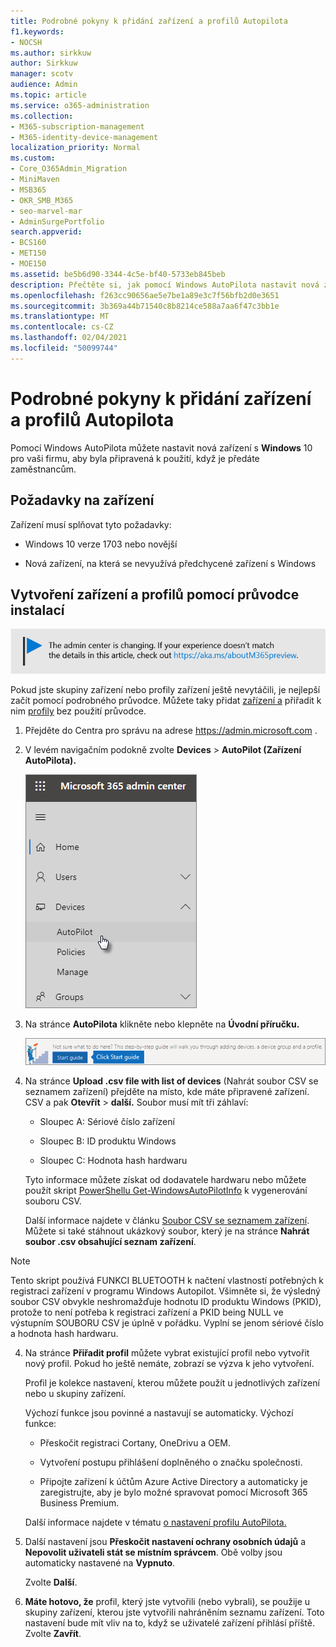 ```yaml
---
title: Podrobné pokyny k přidání zařízení a profilů Autopilota
f1.keywords:
- NOCSH
ms.author: sirkkuw
author: Sirkkuw
manager: scotv
audience: Admin
ms.topic: article
ms.service: o365-administration
ms.collection:
- M365-subscription-management
- M365-identity-device-management
localization_priority: Normal
ms.custom:
- Core_O365Admin_Migration
- MiniMaven
- MSB365
- OKR_SMB_M365
- seo-marvel-mar
- AdminSurgePortfolio
search.appverid:
- BCS160
- MET150
- MOE150
ms.assetid: be5b6d90-3344-4c5e-bf40-5733eb845beb
description: Přečtěte si, jak pomocí Windows AutoPilota nastavit nová zařízení s Windows 10 pro vaši firmu, aby byla připravená k použití pro zaměstnance.
ms.openlocfilehash: f263cc90656ae5e7be1a89e3c7f56bfb2d0e3651
ms.sourcegitcommit: 3b369a44b71540c8b8214ce588a7aa6f47c3bb1e
ms.translationtype: MT
ms.contentlocale: cs-CZ
ms.lasthandoff: 02/04/2021
ms.locfileid: "50099744"
---
```

# <a name="use-the-step-by-step-guide-to-add-autopilot-devices-and-profile"></a>Podrobné pokyny k přidání zařízení a profilů Autopilota

Pomocí Windows AutoPilota můžete nastavit nová zařízení s **Windows** 10 pro vaši firmu, aby byla připravená k použití, když je předáte zaměstnancům.
  
## <a name="device-requirements"></a>Požadavky na zařízení

Zařízení musí splňovat tyto požadavky:
  
- Windows 10 verze 1703 nebo novější
    
- Nová zařízení, na která se nevyužívá předchycené zařízení s Windows
    
## <a name="use-the-setup-guide-to-create-devices-and-profiles"></a>Vytvoření zařízení a profilů pomocí průvodce instalací

[![Popis s informacemi o tom, jak se mění centrum pro správu. Další podrobnosti najdete na aka.ms/aboutM365preview.](../media/m365admincenterchanging.png)](https://docs.microsoft.com/office365/admin/microsoft-365-admin-center-preview)

Pokud jste skupiny zařízení nebo profily zařízení ještě nevytáčili, je nejlepší začít pomocí podrobného průvodce. Můžete taky přidat [zařízení a](create-and-edit-autopilot-devices.md) přiřadit k nim [profily](create-and-edit-autopilot-profiles.md) bez použití průvodce. 
  
1. Přejděte do Centra pro správu na adrese <a href="https://go.microsoft.com/fwlink/p/?linkid=837890" target="_blank">https://admin.microsoft.com</a> .

2. V levém navigačním podokně zvolte **Devices** \> **AutoPilot (Zařízení AutoPilota).**

    ![V Centru pro správu zvolte zařízení a pak AutoPilota.](../media/AutoPilot.png)
  
2. Na stránce **AutoPilota** klikněte nebo klepněte na **Úvodní příručku.**
    
    ![Click Start guide for step-by-step instructions for Autopilot.](../media/31662655-d1e6-437d-87ea-c0dec5da56f7.png)
  
3. Na stránce **Upload .csv file with list of devices** (Nahrát soubor CSV se seznamem zařízení) přejděte na místo, kde máte připravené zařízení. CSV a pak **Otevřít** \> **další.** Soubor musí mít tři záhlaví:
    
    - Sloupec A: Sériové číslo zařízení
    
    - Sloupec B: ID produktu Windows
    
    - Sloupec C: Hodnota hash hardwaru
    
    Tyto informace můžete získat od dodavatele hardwaru nebo můžete použít skript [PowerShellu Get-WindowsAutoPilotInfo](https://www.powershellgallery.com/packages/Get-WindowsAutoPilotInfo) k vygenerování souboru CSV. 
    
    Další informace najdete v článku [Soubor CSV se seznamem zařízení](https://docs.microsoft.com/microsoft-365/admin/misc/device-list). Můžete si také stáhnout ukázkový soubor, který je na stránce **Nahrát soubor .csv obsahující seznam zařízení**. 
    
> [!NOTE]
> Tento skript používá FUNKCI BLUETOOTH k načtení vlastností potřebných k registraci zařízení v programu Windows Autopilot. Všimněte si, že výsledný soubor CSV obvykle neshromažďuje hodnotu ID produktu Windows (PKID), protože to není potřeba k registraci zařízení a PKID being NULL ve výstupním SOUBORU CSV je úplně v pořádku. Vyplní se jenom sériové číslo a hodnota hash hardwaru.
    
4. Na stránce **Přiřadit profil** můžete vybrat existující profil nebo vytvořit nový profil. Pokud ho ještě nemáte, zobrazí se výzva k jeho vytvoření. 
    
    Profil je kolekce nastavení, kterou můžete použít u jednotlivých zařízení nebo u skupiny zařízení.
    
    Výchozí funkce jsou povinné a nastavují se automaticky. Výchozí funkce:
    
    - Přeskočit registraci Cortany, OneDrivu a OEM.
    
    - Vytvoření postupu přihlášení doplněného o značku společnosti.
    
    - Připojte zařízení k účtům Azure Active Directory a automaticky je zaregistrujte, aby je bylo možné spravovat pomocí Microsoft 365 Business Premium.
    
    Další informace najdete v tématu [o nastavení profilu AutoPilota.](autopilot-profile-settings.md) 
    
5. Další nastavení jsou **Přeskočit nastavení ochrany osobních údajů** a **Nepovolit uživateli stát se místním správcem**. Obě volby jsou automaticky nastavené na **Vypnuto**. 
    
    Zvolte **Další**.
    
6. **Máte hotovo, že** profil, který jste vytvořili (nebo vybrali), se použije u skupiny zařízení, kterou jste vytvořili nahráněním seznamu zařízení. Toto nastavení bude mít vliv na to, když se uživatelé zařízení přihlásí příště. Zvolte **Zavřít**.
    
